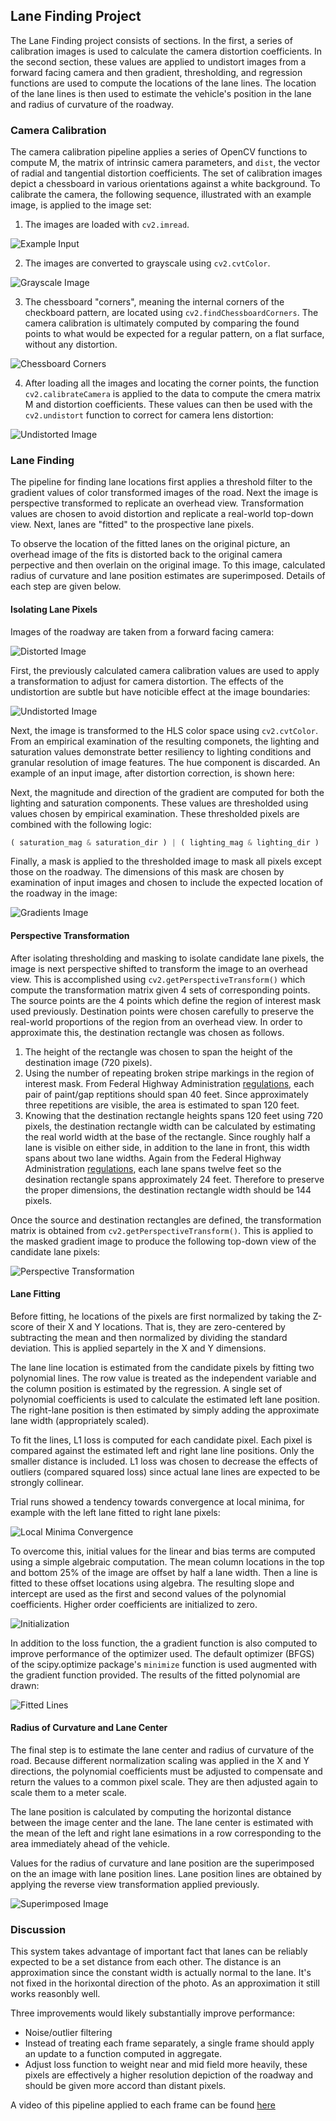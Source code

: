 ## Lane Finding Project

The Lane Finding project consists of sections.  In the first, a series of calibration images is used to calculate the camera distortion coefficients.  In the second section, these values are applied to undistort images from a forward facing camera and then gradient, thresholding, and regression functions are used to compute the locations of the lane lines.  The location of the lane lines is then used to estimate the vehicle's position in the lane and radius of curvature of the roadway.

### Camera Calibration

The camera calibration pipeline applies a series of OpenCV functions to compute M, the matrix of intrinsic camera parameters, and `dist`, the vector of radial and tangential distortion coefficients.  The set of calibration images depict a chessboard in various orientations against a white background.  To calibrate the camera, the following sequence, illustrated with an example image, is applied to the image set:

  1. The images are loaded with `cv2.imread`.

  ![Example Input](images/cal_input.jpg)   

  2.  The images are converted to grayscale using `cv2.cvtColor`.

  ![Grayscale Image](images/grayscale.jpg)

  3.  The chessboard "corners", meaning the internal corners of the checkboard pattern, are located using `cv2.findChessboardCorners`.  The camera calibration is ultimately computed by comparing the found points to what would be expected for a regular pattern, on a flat surface, without any distortion.

  ![Chessboard Corners](images/corners.jpg)

  4.  After loading all the images and locating the corner points, the function `cv2.calibrateCamera` is applied to the data to compute the cmera matrix M and distortion coefficients.  These values can then be used with the `cv2.undistort` function to correct for camera lens distortion:

  ![Undistorted Image](images/undistort.jpg)


### Lane Finding

The pipeline for finding lane locations first applies a threshold filter to the gradient values of color transformed images of the road.  Next the image is perspective transformed to replicate an overhead view.  Transformation values are chosen to avoid distortion and replicate a real-world top-down view.  Next, lanes are "fitted" to the prospective lane pixels.

To observe the location of the fitted lanes on the original picture, an overhead image of the fits is distorted back to the original camera perpective and then overlain on the original image.  To this image, calculated radius of curvature and lane position estimates are superimposed.  Details of each step are given below.

#### Isolating Lane Pixels

Images of the roadway are taken from a forward facing camera:

  ![Distorted Image](images/input_distorted.png)

First, the previously calculated camera calibration values are used to apply a transformation to adjust for camera distortion. The effects of the undistortion are subtle but have noticible effect at the image boundaries:

  ![Undistorted Image](images/input_undistorted.png)

Next, the image is transformed to the HLS color space using `cv2.cvtColor`.  From an empirical examination of the resulting componets, the lighting and saturation values demonstrate better resiliency to lighting conditions and granular resolution of image features.  The hue component is discarded.  An example of an input image, after distortion correction, is shown here:


Next, the magnitude and direction of the gradient are computed for both the lighting and saturation components.  These values are thresholded using values chosen by empirical examination.  These thresholded pixels are combined with the following logic:
  ```python
  ( saturation_mag & saturation_dir ) | ( lighting_mag & lighting_dir )
  ```
Finally, a mask is applied to the thresholded image to mask all pixels except those on the roadway.  The dimensions of this mask are chosen by examination of input images and chosen to include the expected location of the roadway in the image:

  ![Gradients Image](images/gradients.png)

#### Perspective Transformation

After isolating thresholding and masking to isolate candidate lane pixels, the image is next perspective shifted to transform the image to an overhead view.  This is accomplished using `cv2.getPerspectiveTransform()` which compute the transformation matrix given 4 sets of corresponding points.  The source points are the 4 points which define the region of interest mask used previously.  Destination points were chosen carefully to preserve the real-world proportions of the region from an overhead view.  In order to approximate this, the destination rectangle was chosen as follows.

  1. The height of the rectangle was chosen to span the height of the destination image (720 pixels).
  2. Using the number of repeating broken stripe markings in the region of interest mask.  From Federal Highway Administration [regulations](https://mutcd.fhwa.dot.gov/htm/2009r1r2/part3/part3a.htm), each pair of paint/gap reptitions should span 40 feet.  Since approximately three repetitions are visible, the area is estimated to span 120 feet.
  3.  Knowing that the destination rectangle heights spans 120 feet using 720 pixels, the destination rectangle width can be calculated by estimating the real world width at the base of the rectangle.  Since roughly half a lane is visible on either side, in addition to the lane in front, this width spans about two lane widths.  Again from the Federal Highway Administration [regulations](https://safety.fhwa.dot.gov/geometric/pubs/mitigationstrategies/chapter3/3_lanewidth.cfm), each lane spans twelve feet so the desination rectangle spans approximately 24 feet.  Therefore to preserve the proper dimensions, the destination rectangle width should be 144 pixels.

Once the source and destination rectangles are defined, the transformation matrix is obtained from `cv2.getPerspectiveTransform()`.  This is applied to the masked gradient image to produce the following top-down view of the candidate lane pixels:

  ![Perspective Transformation](images/top-gradients.png)

#### Lane Fitting

Before fitting, he locations of the pixels are first normalized by taking the Z-score of their X and Y locations.  That is, they are zero-centered by subtracting the mean and then normalized by dividing the standard deviation.  This is applied separtely in the X and Y dimensions.

The lane line location is estimated from the candidate pixels by fitting two polynomial lines.  The row value is treated as the independent variable and the column position is estimated by the regression.  A single set of polynomial coefficients is used to calculate the estimated left lane position.  The right-lane position is then estimated by simply adding the approximate lane width (appropriately scaled).

To fit the lines, L1 loss is computed for each candidate pixel.  Each pixel is compared against the estimated left and right lane line positions.  Only the smaller distance is included.  L1 loss was chosen to decrease the effects of outliers (compared squared loss) since actual lane lines are expected to be strongly collinear.

Trial runs showed a tendency towards convergence at local minima, for example with the left lane fitted to right lane pixels:

  ![Local Minima Convergence](images/bad_convergence.png)

To overcome this, initial values for the linear and bias terms are computed using a simple algebraic computation.  The mean column locations in the top and bottom 25% of the image are offset by half a lane width. Then a line is fitted to these offset locations using algebra.  The resulting slope and intercept are used as the first and second values of the polynomial coefficients.  Higher order coefficients are initialized to zero.

  ![Initialization](images/initialized.png)

In addition to the loss function, the a gradient function is also computed to improve performance of the optimizer used.  The default optimizer (BFGS) of the scipy.optimize package's `minimize` function is used augmented with the gradient function provided.  The results of the fitted polynomial are drawn:

  ![Fitted Lines](images/fitted.png)

#### Radius of Curvature and Lane Center

The final step is to estimate the lane center and radius of curvature of the road. Because different normalization scaling was applied in the X and Y directions, the polynomial coefficients must be adjusted to compensate and return the values to a common pixel scale.  They are then adjusted again to scale them to a meter scale.

The lane position is calculated by computing the horizontal distance between the image center and the lane.  The lane center is estimated with the mean of the left and right lane esimations in a row corresponding to the area immediately ahead of the vehicle.

Values for the radius of curvature and lane position are the superimposed on the an image with lane position lines.  Lane position lines are obtained by applying the reverse view transformation applied previously.

  ![Superimposed Image](images/final.png)

### Discussion

This system takes advantage of important fact that lanes can be reliably expected to be a set distance from each other.  The distance is an approximation since the constant width is actually normal to the lane.  It's not fixed in the horixontal direction of the photo.  As an approximation it still works reasonbly well.

Three improvements would likely substantially improve performance:
* Noise/outlier filtering
* Instead of treating each frame separately, a single frame should apply an update to a function computed in aggregate.
* Adjust loss function to weight near and mid field more heavily, these pixels are effectively a higher resolution depiction of the roadway and should be given more accord than distant pixels.

A video of this pipeline applied to each frame can be found [here](https://youtu.be/EotoMqSttPk)
